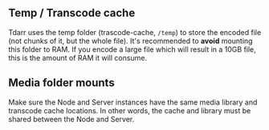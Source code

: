 ## Temp / Transcode cache

Tdarr uses the temp folder (trascode-cache, `/temp`) to store the encoded file (not chunks of it, but the whole file). It's recommended to __avoid__ mounting this folder to RAM.
If you encode a large file which will result in a 10GB file, this is the amount of RAM it will consume.

## Media folder mounts

Make sure the Node and Server instances have the same media library and transcode cache locations. In other words, the cache and library must be shared between the Node and Server.
